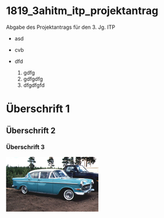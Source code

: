 # 1819_3ahitm_itp_projektantrag
Abgabe des Projektantrags für den 3. Jg. ITP

- asd
- cvb
- dfd

	1. gdfg
	2. gdfgdfg
	3. dfgdfgfd


# Überschrift 1
## Überschrift 2
### Überschrift 3

<img src="./images/opel.kapitaen.jpg" width="50%" />
